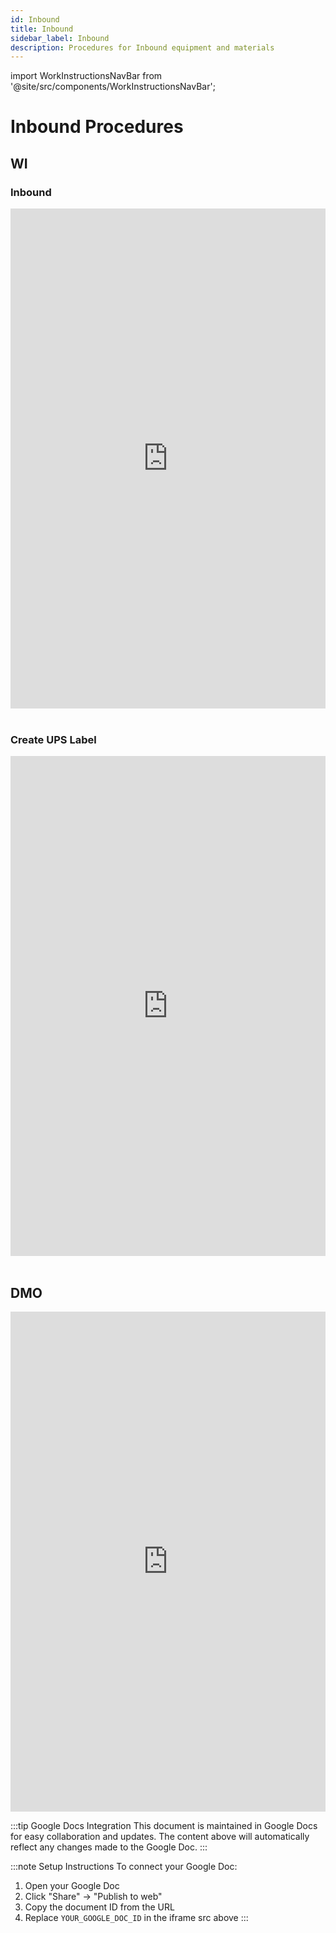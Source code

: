 ```yaml
---
id: Inbound
title: Inbound
sidebar_label: Inbound
description: Procedures for Inbound equipment and materials
---
```

import WorkInstructionsNavBar from '@site/src/components/WorkInstructionsNavBar';

<WorkInstructionsNavBar />

# Inbound Procedures

## WI

### Inbound
<iframe 
  src="https://docs.google.com/document/d/e/2PACX-1vQNMT-5aibAefCiKzmNKl8vKpiOyqSfK_f-BrnIwHDsKH1eitKXISXUrdfb3QF8SVDTKhKvuVn_YOLm/pub?embedded=true"
  width="100%" 
  height="800px" 
  frameBorder="0"
  style={{border: "none"}}>
</iframe>

<br />
<br />

### Create UPS Label
<iframe 
  src="https://docs.google.com/document/d/e/2PACX-1vQC4a-KzPyn2N11gYP8AFHsh6_W47in9kl02SX_dw5NLw4K6xMmunYLmUjGtN4r_1uVX6Lfp6JfHBk3/pub?embedded=true"
  width="100%" 
  height="800px" 
  frameBorder="0"
  style={{border: "none"}}>
</iframe>

<br />
<br />

## DMO

<iframe 
  src="https://docs.google.com/document/d/e/2PACX-1vQDu6eF9jpD0CqsyXZuU1efGmNV9xNym8kUIUJ5qC78pRmB_bnikZZQD21tyuvvIWQlXnJZnMfR8pik/pub?embedded=true"
  width="100%" 
  height="800px" 
  frameBorder="0"
  style={{border: "none"}}>
</iframe>

:::tip Google Docs Integration
This document is maintained in Google Docs for easy collaboration and updates. The content above will automatically reflect any changes made to the Google Doc.
:::

:::note Setup Instructions
To connect your Google Doc:
1. Open your Google Doc
2. Click "Share" → "Publish to web"
3. Copy the document ID from the URL
4. Replace `YOUR_GOOGLE_DOC_ID` in the iframe src above
:::
